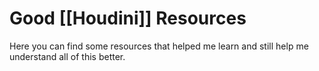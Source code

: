 # Good [[Houdini]] Resources
Here you can find some resources that helped me learn and still help me understand all of this better.